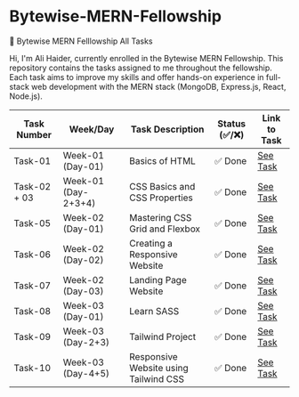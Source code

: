 # Bytewise-MERN-Fellowship

🚀 Bytewise MERN Felllowship All Tasks

Hi, I'm Ali Haider, currently enrolled in the Bytewise MERN Fellowship. This repository contains the tasks assigned to me throughout the fellowship. Each task aims to improve my skills and offer hands-on experience in full-stack web development with the MERN stack (MongoDB, Express.js, React, Node.js).

| Task Number | Week/Day            | Task Description                      | Status (✅/❌) | Link to Task          |
| ----------- | ------------------- | ------------------------------------- | ------------- | --------------------- |
| Task-01     | Week-01 (Day-01)    | Basics of HTML                        | ✅ Done       | [See Task](./Week1%20/Day%201) |
| Task-02 + 03| Week-01 (Day-2+3+4) | CSS Basics and CSS Properties         | ✅ Done       | [See Task](./Week1%20/Day%202) |
| Task-05     | Week-02 (Day-01)    | Mastering CSS Grid and Flexbox        | ✅ Done       | [See Task](./Week%202/Day%201) |
| Task-06     | Week-02 (Day-02)    | Creating a Responsive Website         | ✅ Done       | [See Task](./Week%202/Day%202) |
| Task-07     | Week-02 (Day-03)    | Landing Page Website                  | ✅ Done       | [See Task](./Week%202/Day%203)   |
| Task-08     | Week-03 (Day-01)    | Learn SASS                            | ✅ Done       | [See Task](./Week%2003/Day%201)   |
| Task-09     | Week-03 (Day-2+3)   | Tailwind Project                      | ✅ Done       | [See Task](./Week%2003/Day%202%20%2B%203)   |
| Task-10     | Week-03 (Day-4+5)   | Responsive Website using Tailwind CSS | ✅ Done       | [See Task](./Week%2003/Day%204%20%2B%205) |
